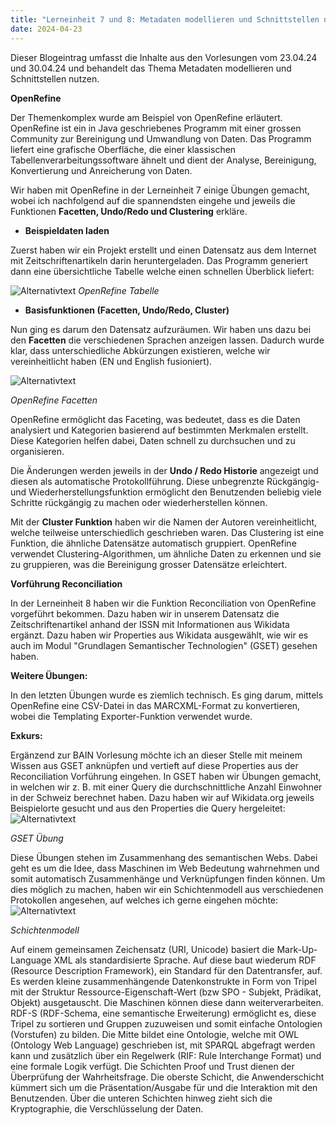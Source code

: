 ```yaml
---
title: "Lerneinheit 7 und 8: Metadaten modellieren und Schnittstellen nutzen A (OpenRefine) (Teil 1/3 + 2/3)"
date: 2024-04-23
---
```


Dieser Blogeintrag umfasst die Inhalte aus den Vorlesungen vom 23.04.24 und 30.04.24 und behandelt das Thema Metadaten modellieren und Schnittstellen nutzen.

**OpenRefine**

Der Themenkomplex wurde am Beispiel von OpenRefine erläutert. OpenRefine ist ein in Java geschriebenes Programm mit einer grossen Community zur Bereinigung und Umwandlung von Daten. Das Programm liefert eine grafische Oberfläche, die einer klassischen Tabellenverarbeitungssoftware ähnelt und dient der Analyse, Bereinigung, Konvertierung und Anreicherung von Daten.  
 
Wir haben mit OpenRefine in der Lerneinheit 7 einige Übungen gemacht, wobei ich nachfolgend auf die spannendsten eingehe und jeweils die Funktionen **Facetten, Undo/Redo und Clustering** erkläre. 
 
- **Beispieldaten laden**

Zuerst haben wir ein Projekt erstellt und einen Datensatz aus dem Internet mit Zeitschriftenartikeln darin heruntergeladen. Das Programm generiert dann eine übersichtliche Tabelle  welche einen schnellen Überblick liefert:
 
![Alternativtext](https://jonasbracchi.github.io/bain-lerntagebuch/images/OpenRefine_Tabelle.png)
*OpenRefine Tabelle* 


- **Basisfunktionen (Facetten, Undo/Redo, Cluster)**

Nun ging es darum den Datensatz aufzuräumen. Wir haben uns dazu bei den **Facetten** die verschiedenen Sprachen anzeigen lassen. Dadurch wurde klar, dass unterschiedliche Abkürzungen existieren, welche wir vereinheitlicht haben (EN und English fusioniert).

![Alternativtext](https://jonasbracchi.github.io/bain-lerntagebuch/images/OpenRefine_Facetten.png)

*OpenRefine Facetten* 

OpenRefine ermöglicht das Faceting, was bedeutet, dass es die Daten analysiert und Kategorien basierend auf bestimmten Merkmalen erstellt. Diese Kategorien helfen dabei, Daten schnell zu durchsuchen und zu organisieren. 
 
Die Änderungen werden jeweils in der **Undo / Redo Historie** angezeigt und diesen als automatische Protokollführung. Diese unbegrenzte Rückgängig- und Wiederherstellungsfunktion ermöglicht den Benutzenden beliebig viele Schritte rückgängig zu machen oder wiederherstellen können. 
 
Mit der **Cluster Funktion** haben wir die Namen der Autoren vereinheitlicht, welche teilweise unterschiedlich geschrieben waren. Das Clustering ist eine Funktion, die ähnliche Datensätze automatisch gruppiert. OpenRefine verwendet Clustering-Algorithmen, um ähnliche Daten zu erkennen und sie zu gruppieren, was die Bereinigung grosser Datensätze erleichtert.

**Vorführung Reconciliation**

In der Lerneinheit 8 haben wir die Funktion Reconciliation von OpenRefine vorgeführt bekommen. Dazu haben wir in unserem Datensatz die Zeitschriftenartikel anhand der ISSN mit Informationen aus Wikidata ergänzt. Dazu haben wir Properties aus Wikidata ausgewählt, wie wir es auch im Modul "Grundlagen Semantischer Technologien" (GSET) gesehen haben.

**Weitere Übungen:**

In den letzten Übungen wurde es ziemlich technisch. Es ging darum, mittels OpenRefine eine CSV-Datei in das MARCXML-Format zu konvertieren, wobei die Templating Exporter-Funktion verwendet wurde. 

**Exkurs:**

Ergänzend zur BAIN Vorlesung möchte ich an dieser Stelle mit meinem Wissen aus GSET anknüpfen und vertieft auf diese Properties aus der Reconciliation Vorführung eingehen. In GSET haben wir Übungen gemacht, in welchen wir z. B. mit einer Query die durchschnittliche Anzahl Einwohner in der Schweiz berechnet haben. Dazu haben wir auf Wikidata.org jeweils Beispielorte gesucht und aus den Properties die Query hergeleitet:
![Alternativtext](https://jonasbracchi.github.io/bain-lerntagebuch/images/uebung_gset.png)

*GSET Übung* 
 
Diese Übungen stehen im Zusammenhang des semantischen Webs. Dabei geht es um die Idee, dass Maschinen im Web Bedeutung wahrnehmen und somit automatisch Zusammenhänge und Verknüpfungen finden können. Um dies möglich zu machen, haben wir ein Schichtenmodell aus verschiedenen Protokollen angesehen, auf welches ich gerne eingehen möchte:
![Alternativtext](https://jonasbracchi.github.io/bain-lerntagebuch/images/schichtenmodell.png)

*Schichtenmodell* 
 
Auf einem gemeinsamen Zeichensatz (URI, Unicode) basiert die Mark-Up-Language XML als standardisierte Sprache. Auf diese baut wiederum RDF (Resource Description Framework), ein Standard für den Datentransfer, auf. Es werden kleine zusammenhängende Datenkonstrukte in Form von Tripel mit der Struktur Ressource-Eigenschaft-Wert (bzw SPO - Subjekt, Prädikat, Objekt) ausgetauscht. Die Maschinen können diese dann weiterverarbeiten. RDF-S (RDF-Schema, eine semantische Erweiterung) ermöglicht es, diese Tripel zu sortieren und Gruppen zuzuweisen und somit einfache Ontologien (Vorstufen) zu bilden. Die Mitte bildet eine Ontologie, welche mit OWL (Ontology Web Language) geschrieben ist, mit SPARQL abgefragt werden kann und zusätzlich über ein Regelwerk (RIF: Rule Interchange Format) und eine formale Logik verfügt. Die Schichten Proof und Trust dienen der Überprüfung der Wahrheitsfrage. Die oberste Schicht, die Anwenderschicht kümmert sich um die Präsentation/Ausgabe für und die Interaktion mit den Benutzenden. Über die unteren Schichten hinweg zieht sich die Kryptographie, die Verschlüsselung der Daten.
 

